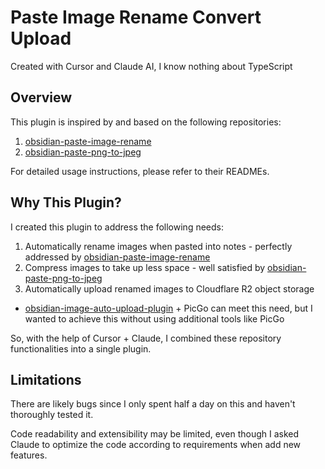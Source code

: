 # Paste Image Rename Convert Upload

Created with Cursor and Claude AI, I know nothing about TypeScript

## Overview

This plugin is inspired by and based on the following repositories:

1. [obsidian-paste-image-rename](https://github.com/reorx/obsidian-paste-image-rename)
2. [obsidian-paste-png-to-jpeg](https://github.com/musug/obsidian-paste-png-to-jpeg)

For detailed usage instructions, please refer to their READMEs.

## Why This Plugin?

I created this plugin to address the following needs:

1. Automatically rename images when pasted into notes - perfectly addressed by [obsidian-paste-image-rename](https://github.com/reorx/obsidian-paste-image-rename)
2. Compress images to take up less space - well satisfied by [obsidian-paste-png-to-jpeg](https://github.com/musug/obsidian-paste-png-to-jpeg)
3. Automatically upload renamed images to Cloudflare R2 object storage

- [obsidian-image-auto-upload-plugin](https://github.com/renmu123/obsidian-image-auto-upload-plugin) + PicGo can meet this need, but I wanted to achieve this without using additional tools like PicGo

So, with the help of Cursor + Claude, I combined these repository functionalities into a single plugin.

## Limitations

There are likely bugs since I only spent half a day on this and haven't thoroughly tested it.

Code readability and extensibility may be limited, even though I asked Claude to optimize the code according to requirements when add new features.
